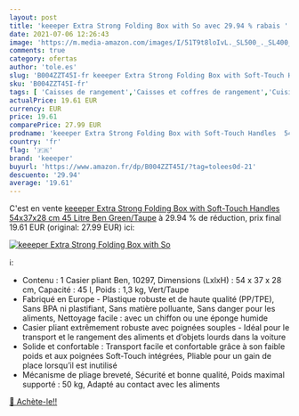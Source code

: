 ```yaml
---
layout: post
title: 'keeeper Extra Strong Folding Box with So avec 29.94 % rabais '
date: 2021-07-06 12:26:43
image: 'https://m.media-amazon.com/images/I/51T9t8loIvL._SL500_._SL400_.jpg'
comments: true
category: ofertas
author: 'tole.es'
slug: 'B004ZZT45I-fr keeeper Extra Strong Folding Box with Soft-Touch Handles...'
sku: 'B004ZZT45I-fr'
tags: [ 'Caisses de rangement','Caisses et coffres de rangement','Cuisine et Maison','Paniers et boîtes de rangement','Rangement et organisation','keeeper', ]
actualPrice: 19.61 EUR
currency: EUR
price: 19.61
comparePrice: 27.99 EUR
prodname: 'keeeper Extra Strong Folding Box with Soft-Touch Handles  54x37x28 cm  45 Litre  Ben  Green/Taupe'
country: 'fr'
flag: '🇫🇷'
brand: 'keeeper'
buyurl: 'https://www.amazon.fr/dp/B004ZZT45I/?tag=tolees0d-21'
descuento: '29.94'
average: '19.61'
---
```


C'est en vente [keeeper Extra Strong Folding Box with Soft-Touch Handles  54x37x28 cm  45 Litre  Ben  Green/Taupe](https://www.amazon.fr/dp/B004ZZT45I/?tag=tolees0d-21)  à  29.94 % de réduction, prix final  19.61 EUR (original: 27.99 EUR) ici:

[![keeeper Extra Strong Folding Box with So](https://m.media-amazon.com/images/I/51T9t8loIvL._SL500_._SL400_.jpg)](https://www.amazon.fr/dp/B004ZZT45I/?tag=tolees0d-21)

ℹ️:

- Contenu : 1 Casier pliant Ben, 10297, Dimensions (LxlxH) : 54 x 37 x 28 cm, Capacité : 45 l, Poids : 1,3 kg, Vert/Taupe
- Fabriqué en Europe - Plastique robuste et de haute qualité (PP/TPE), Sans BPA ni plastifiant, Sans matière polluante, Sans danger pour les aliments, Nettoyage facile : avec un chiffon ou une éponge humide
- Casier pliant extrêmement robuste avec poignées souples - Idéal pour le transport et le rangement des aliments et d’objets lourds dans la voiture
- Solide et confortable : Transport facile et confortable grâce à son faible poids et aux poignées Soft-Touch intégrées, Pliable pour un gain de place lorsqu’il est inutilisé
- Mécanisme de pliage breveté, Sécurité et bonne qualité, Poids maximal supporté : 50 kg, Adapté au contact avec les aliments

[🛒 Achète-le!!](https://www.amazon.fr/dp/B004ZZT45I/?tag=tolees0d-21)
